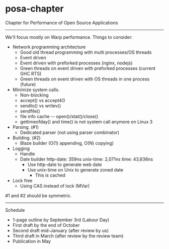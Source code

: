posa-chapter
============

Chapter for Performance of Open Source Applications

---

We'll focus mostly on Warp performance. Things to consider:

* Network programming architecture
    * Good old thread programming with multi processes/OS threads
    * Event driven
    * Event driven with preforked processes (nginx, nodejs)
    * Green threads on event driven with preforked processes (current GHC RTS)
    * Green threads on event driven with OS threads in one process (future)
* Minimize system calls.
    * Non-blocking
    * accept() vs accept4()
    * sendto() vs writev()
    * sendfile()
    * file info cache -- open()/stat()/close()
    * gettimeofday() and time() is not system call anymore on Linux 3
* Parsing. (#1)
    * Dedicated parser (not using parser combinator)
* Building. (#2)
    * Blaze builder (O(1) appending, O(N) copying)
* Logging
    * Handle
    * Date builder
         http-date:    359ns
         unix-time:  2,071ns
         time:      43,636ns
        * Use http-date to generate web date
        * Use unix-time on Unix to generate zoned date
            * This is cached
* Lock free
    * Using CAS instead of lock (MVar)

#1 and #2 should be symmetric.

---

Schedule

* 1-page outline by September 3rd (Labour Day)
* First draft by the end of October
* Second draft mid-January (after review by us)
* Third draft in March (after review by the review team)
* Publication in May

